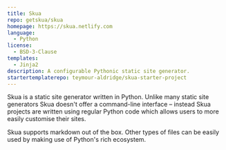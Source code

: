 ```yaml
---
title: Skua
repo: getskua/skua
homepage: https://skua.netlify.com
language:
  - Python
license:
  - BSD-3-Clause
templates:
  - Jinja2
description: A configurable Pythonic static site generator.
startertemplaterepo: teymour-aldridge/skua-starter-project
---
```


Skua is a static site generator written in Python. Unlike many static site generators Skua doesn't offer a command-line interface – instead Skua projects are written using regular Python code which allows users to more easily customise their sites.

Skua supports markdown out of the box. Other types of files can be easily used by making use of Python's rich ecosystem. 
